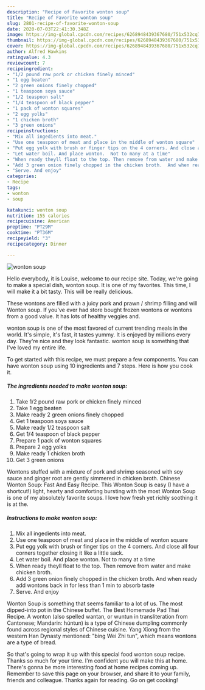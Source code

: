 ```yaml
---
description: "Recipe of Favorite wonton soup"
title: "Recipe of Favorite wonton soup"
slug: 2801-recipe-of-favorite-wonton-soup
date: 2020-07-03T22:41:30.348Z
image: https://img-global.cpcdn.com/recipes/6268948439367680/751x532cq70/wonton-soup-recipe-main-photo.jpg
thumbnail: https://img-global.cpcdn.com/recipes/6268948439367680/751x532cq70/wonton-soup-recipe-main-photo.jpg
cover: https://img-global.cpcdn.com/recipes/6268948439367680/751x532cq70/wonton-soup-recipe-main-photo.jpg
author: Alfred Hawkins
ratingvalue: 4.3
reviewcount: 7
recipeingredient:
- "1/2 pound raw pork or chicken finely minced"
- "1 egg beaten"
- "2 green onions finely chopped"
- "1 teaspoon soya sauce"
- "1/2 teaspoon salt"
- "1/4 teaspoon of black pepper"
- "1 pack of wonton squares"
- "2 egg yolks"
- "1 chicken broth"
- "3 green onions"
recipeinstructions:
- "Mix all ingedients into meat."
- "Use one teaspoon of meat and place in the middle of wonton square"
- "Put egg yolk with brush or finger tips on the 4 corners. And close all four corners together closing it like a little sack."
- "Let water boil. And place wonton.  Not to many at a time"
- "When ready theyll float to the top. Then remove from water and make chicken broth."
- "Add 3 green onion finely chopped in the chicken broth.  And when ready add wontons back in for less than 1 min to absorb taste"
- "Serve. And enjoy"
categories:
- Recipe
tags:
- wonton
- soup

katakunci: wonton soup 
nutrition: 155 calories
recipecuisine: American
preptime: "PT29M"
cooktime: "PT36M"
recipeyield: "3"
recipecategory: Dinner

---
```



![wonton soup](https://img-global.cpcdn.com/recipes/6268948439367680/751x532cq70/wonton-soup-recipe-main-photo.jpg)

Hello everybody, it is Louise, welcome to our recipe site. Today, we're going to make a special dish, wonton soup. It is one of my favorites. This time, I will make it a bit tasty. This will be really delicious.

These wontons are filled with a juicy pork and prawn / shrimp filling and will Wonton soup. If you&#39;ve ever had store bought frozen wontons or wontons from a good value. It has lots of healthy veggies and.

wonton soup is one of the most favored of current trending meals in the world. It's simple, it's fast, it tastes yummy. It is enjoyed by millions every day. They're nice and they look fantastic. wonton soup is something that I've loved my entire life.


To get started with this recipe, we must prepare a few components. You can have wonton soup using 10 ingredients and 7 steps. Here is how you cook it.

<!--inarticleads1-->

##### The ingredients needed to make wonton soup:

1. Take 1/2 pound raw pork or chicken finely minced
1. Take 1 egg beaten
1. Make ready 2 green onions finely chopped
1. Get 1 teaspoon soya sauce
1. Make ready 1/2 teaspoon salt
1. Get 1/4 teaspoon of black pepper
1. Prepare 1 pack of wonton squares
1. Prepare 2 egg yolks
1. Make ready 1 chicken broth
1. Get 3 green onions


Wontons stuffed with a mixture of pork and shrimp seasoned with soy sauce and ginger root are gently simmered in chicken broth. Chinese Wonton Soup: Fast And Easy Recipe. This Wonton Soup is easy (I have a shortcut!) light, hearty and comforting bursting with the most Wonton Soup is one of my absolutely favorite soups. I love how fresh yet richly soothing it is at the. 

<!--inarticleads2-->

##### Instructions to make wonton soup:

1. Mix all ingedients into meat.
1. Use one teaspoon of meat and place in the middle of wonton square
1. Put egg yolk with brush or finger tips on the 4 corners. And close all four corners together closing it like a little sack.
1. Let water boil. And place wonton.  Not to many at a time
1. When ready theyll float to the top. Then remove from water and make chicken broth.
1. Add 3 green onion finely chopped in the chicken broth.  And when ready add wontons back in for less than 1 min to absorb taste
1. Serve. And enjoy


Wonton Soup is something that seems familiar to a lot of us. The most dipped-into pot in the Chinese buffet. The Best Homemade Pad Thai Recipe. A wonton (also spelled wantan, or wuntun in transliteration from Cantonese; Mandarin: húntun) is a type of Chinese dumpling commonly found across regional styles of Chinese cuisine. Yang Xiong from the western Han Dynasty mentioned: &#34;bing Wei Zhi tun&#34;, which means wontons are a type of bread. 

So that's going to wrap it up with this special food wonton soup recipe. Thanks so much for your time. I'm confident you will make this at home. There's gonna be more interesting food at home recipes coming up. Remember to save this page on your browser, and share it to your family, friends and colleague. Thanks again for reading. Go on get cooking!
